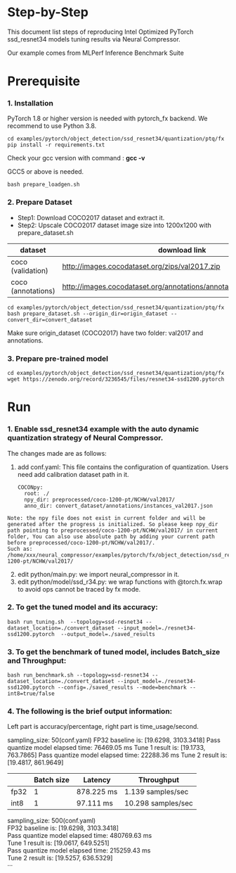 Step-by-Step
============

This document list steps of reproducing Intel Optimized PyTorch ssd_resnet34 models tuning results via Neural Compressor.

Our example comes from MLPerf Inference Benchmark Suite


# Prerequisite

### 1. Installation

PyTorch 1.8 or higher version is needed with pytorch_fx backend. We recommend to use Python 3.8.

```shell
cd examples/pytorch/object_detection/ssd_resnet34/quantization/ptq/fx
pip install -r requirements.txt
```

Check your gcc version with command : **gcc -v**

GCC5 or above is needed.

  ```shell
  bash prepare_loadgen.sh
  ```

### 2. Prepare Dataset

- Step1: Download COCO2017 dataset and extract it.
- Step2: Upscale COCO2017 dataset image size into 1200x1200 with prepare_dataset.sh

| dataset | download link | 
| ---- | ---- | 
| coco (validation) | http://images.cocodataset.org/zips/val2017.zip | 
| coco (annotations) | http://images.cocodataset.org/annotations/annotations_trainval2017.zip |

  ```shell
  cd examples/pytorch/object_detection/ssd_resnet34/quantization/ptq/fx
  bash prepare_dataset.sh --origin_dir=origin_dataset --convert_dir=convert_dataset
  ```
  Make sure origin_dataset (COCO2017) have two folder: val2017 and annotations.


### 3. Prepare pre-trained model

  ```shell
  cd examples/pytorch/object_detection/ssd_resnet34/quantization/ptq/fx
  wget https://zenodo.org/record/3236545/files/resnet34-ssd1200.pytorch
  ```

# Run

### 1. Enable ssd_resnet34 example with the auto dynamic quantization strategy of Neural Compressor.

  The changes made are as follows:
  1. add conf.yaml:
    This file contains the configuration of quantization. Users need add calibration dataset path in it.
        ```
        COCONpy:
          root: ./
          npy_dir: preprocessed/coco-1200-pt/NCHW/val2017/
          anno_dir: convert_dataset/annotations/instances_val2017.json
        ```
    Note: the npy file does not exist in current folder and will be generated after the progress is initialized. So please keep npy_dir path pointing to preprocessed/coco-1200-pt/NCHW/val2017/ in current folder, You can also use absolute path by adding your current path before preprocessed/coco-1200-pt/NCHW/val2017/.
    Such as: /home/xxx/neural_compressor/examples/pytorch/fx/object_detection/ssd_resnet34/ptq/preprocessed/coco-1200-pt/NCHW/val2017/
  2. edit python/main.py:
    we import neural_compressor in it.
  3. edit python/model/ssd_r34.py:
    we wrap functions with @torch.fx.wrap to avoid ops cannot be traced by fx mode.

### 2. To get the tuned model and its accuracy: 

    bash run_tuning.sh  --topology=ssd-resnet34 --dataset_location=./convert_dataset --input_model=./resnet34-ssd1200.pytorch  --output_model=./saved_results

### 3. To get the benchmark of tuned model, includes Batch_size and Throughput: 

    bash run_benchmark.sh --topology=ssd-resnet34 --dataset_location=./convert_dataset --input_model=./resnet34-ssd1200.pytorch --config=./saved_results --mode=benchmark --int8=true/false

### 4. The following is the brief output information:

Left part is accuracy/percentage, right part is time_usage/second.

sampling_size: 50(conf.yaml)
FP32 baseline is: [19.6298, 3103.3418]
Pass quantize model elapsed time: 76469.05 ms
Tune 1 result is: [19.1733, 763.7865]
Pass quantize model elapsed time: 22288.36 ms
Tune 2 result is: [19.4817, 861.9649]

|       | Batch size | Latency | Throughput |
| ----- | ---------- | ------- | ----------- |
| fp32  | 1 | 878.225 ms | 1.139 samples/sec |
| int8  | 1 |  97.111 ms | 10.298 samples/sec |

sampling_size: 500(conf.yaml)  
FP32 baseline is: [19.6298, 3103.3418]  
Pass quantize model elapsed time: 480769.63 ms  
Tune 1 result is: [19.0617, 649.5251]  
Pass quantize model elapsed time: 215259.43 ms  
Tune 2 result is: [19.5257, 636.5329]  
···  
